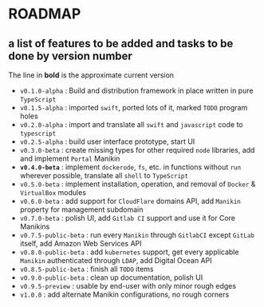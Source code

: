 # ROADMAP

## a list of features to be added and tasks to be done by version number

The line in **bold** is the approximate current version

- `v0.1.0-alpha` : Build and distribution framework in place written in pure `TypeScript`
- `v0.1.5-alpha` : imported `swift`, ported lots of it, marked `TODO` program holes
- `v0.2.0-alpha` : import and translate all `swift` and `javascript` code to `typescript`
- `v0.2.5-alpha` : build user interface prototype, start UI
- `v0.3.0-beta` : create missing types for other required `node` libraries, add and implement `Portal` Manikin
- **`v0.4.0-beta`** : implement `dockerode`, `fs`, etc. in functions without `run` wherever possible, translate all `shell` to `TypeScript`
- `v0.5.0-beta` : implement installation, operation, and removal of `Docker` & `VirtualBox` modules
- `v0.6.0-beta` : add support for `CloudFlare` domains API, add `Manikin` property for management subdomain
- `v0.7.0-beta` : polish UI, add `Gitlab CI` support and use it for Core Manikins
- `v0.7.5-public-beta` : run every `Manikin` through `GitlabCI` except `GitLab` itself, add Amazon Web Services API
- `v0.8.0-public-beta` : add `kubernetes` support, get every applicable `Manikin` authenticated through `LDAP`, add Digital Ocean API
- `v0.8.5-public-beta` : finish all `TODO` items
- `v0.9.0-public-beta` : clean up documentation, polish UI
- `v0.9.5-preview` : usable by end-user with only minor rough edges
- `v1.0.0` : add alternate Manikin configurations, no rough corners

